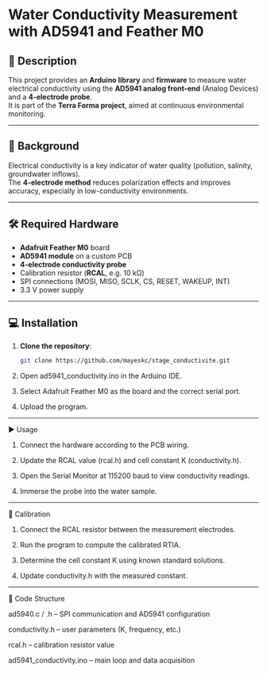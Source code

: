# Water Conductivity Measurement with AD5941 and Feather M0

## 📌 Description
This project provides an **Arduino library** and **firmware** to measure water electrical conductivity using the **AD5941 analog front-end** (Analog Devices) and a **4-electrode probe**.  
It is part of the **Terra Forma project**, aimed at continuous environmental monitoring.

---

## 🔬 Background
Electrical conductivity is a key indicator of water quality (pollution, salinity, groundwater inflows).  
The **4-electrode method** reduces polarization effects and improves accuracy, especially in low-conductivity environments.

---

## 🛠 Required Hardware
- **Adafruit Feather M0** board  
- **AD5941 module** on a custom PCB  
- **4-electrode conductivity probe**  
- Calibration resistor (**RCAL**, e.g. 10 kΩ)  
- SPI connections (MOSI, MISO, SCLK, CS, RESET, WAKEUP, INT)  
- 3.3 V power supply  

---

## 💻 Installation
1. **Clone the repository**:
   ```bash
   git clone https://github.com/mayeskc/stage_conductivite.git
2. Open ad5941_conductivity.ino in the Arduino IDE.

3. Select Adafruit Feather M0 as the board and the correct serial port.

4. Upload the program.
   
---

▶ Usage
1. Connect the hardware according to the PCB wiring.

2. Update the RCAL value (rcal.h) and cell constant K (conductivity.h).

3. Open the Serial Monitor at 115200 baud to view conductivity readings.

4. Immerse the probe into the water sample.
   
---

📏 Calibration
1. Connect the RCAL resistor between the measurement electrodes.

2. Run the program to compute the calibrated RTIA.

3. Determine the cell constant K using known standard solutions.

4. Update conductivity.h with the measured constant.
   
---

📂 Code Structure

   ad5940.c / .h – SPI communication and AD5941 configuration

   conductivity.h – user parameters (K, frequency, etc.)

   rcal.h – calibration resistor value

   ad5941_conductivity.ino – main loop and data acquisition
